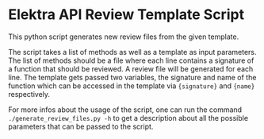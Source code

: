 # Elektra API Review Template Script

This python script generates new review files from the given template.

The script takes a list of methods as well as a template as input parameters.
The list of methods should be a file where each line contains a signature of a function that should be reviewed.
A review file will be generated for each line.
The template gets passed two variables, the signature and name of the function which can be accessed in the template via `{signature}` and `{name}` respectively.

For more infos about the usage of the script, one can run the command `./generate_review_files.py -h` to get a description about all the possible parameters that can be passed to the script.
